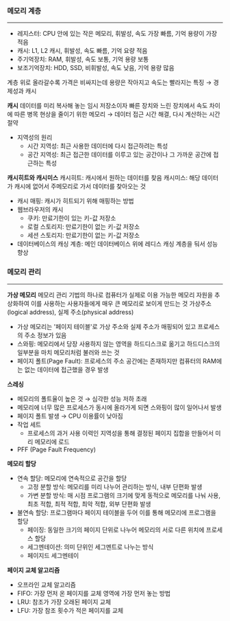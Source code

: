 ### 메모리 계층
---
- 레지스터: CPU 안에 있는 작은 메모리, 휘발성, 속도 가장 빠름, 기억 용량이 가장 적음
- 캐시: L1, L2 캐시, 휘발성, 속도 빠름, 기억 요량 적음
- 주기억장치: RAM, 휘발성, 속도 보통, 기억 용량 보통
- 보조기억장치: HDD, SSD, 비휘발성, 속도 낮음, 기억 용량 많음

계층 위로 올라갈수록 가격은 비싸지는데 용량은 작아지고 속도는 빨라지는 특징 → 경제성과 캐시

**캐시**
데이터를 미리 복사해 놓는 임시 저장소이자 빠른 장치와 느린 장치에서 속도 차이에 따른 병목 현상을 줄이기 위한 메모리
→ 데이터 접근 시간 해결, 다시 계산하는 시간 절약
- 지역성의 원리
	- 시간 지역성: 최근 사용한 데이터에 다시 접근하려는 특성
	- 공간 지역성: 최근 접근한 데이터를 이루고 있는 공간이나 그 가까운 공간에 접근하는 특성

**캐시히트와 캐시미스**
캐시히트: 캐시에서 원하는 데이터를 찾음
캐시미스: 해당 데이터가 캐시에 없어서 주메모리로 가서 데이터를 찾아오는 것

- 캐시 매핑: 캐시가 히트되기 위해 매핑하는 방법
- 웹브라우저의 캐시
	- 쿠키: 만료기한이 있는 키-값 저장소
	- 로컬 스토리지: 만료기한이 없는 키-값 저장소
	- 세션 스토리지: 만료기한이 없는 키-값 저장소
- 데이터베이스의 캐싱 계층: 메인 데이터베이스 위에 레디스 캐싱 계층을 둬서 성능 향상

### 메모리 관리
---
**가상 메모리**
메모리 관리 기법의 하나로 컴퓨터가 실제로 이용 가능한 메모리 자원을 추상화하여 이를 사용하는 사용자들에게 매우 큰 메모리로 보이게 만드는 것
가상주소(logical address), 실제 주소(physical address)
- 가상 메모리는 '페이지 테이블'로 가상 주소와 실제 주소가 매핑되어 있고 프로세스의 주소 정보가 있음
- 스와핑: 메모리에서 당장 사용하지 않는 영역을 하드디스크로 옮기고 하드디스크의 일부분을 마치 메모리처럼 불러와 쓰는 것
- 페이지 폴트(Page Fault): 프로세스의 주소 공간에는 존재하지만 컴퓨터의 RAM에는 없는 데이터에 접근했을 경우 발생

**스레싱**
- 메모리의 폴트율이 높은 것 → 심각한 성능 저하 초래
- 메모리에 너무 많은 프로세스가 동시에 올라가게 되면 스와핑이 많이 일어나서 발생
- 페이지 폴트 발생 → CPU 이용률이 낮아짐
- 작업 세트
	- 프로세스의 과거 사용 이력인 지역성을 통해 결정된 페이지 집합을 만들어서 미리 메모리에 로드
- PFF (Page Fault Frequency)

**메모리 할당**
- 연속 할당: 메모리에 연속적으로 공간을 할당
	- 고정 분할 방식: 메모리를 미리 나누어 관리하는 방식, 내부 단편화 발생
	- 가변 분할 방식: 매 시점 프로그램의 크기에 맞게 동적으로 메모리를 나눠 사용, 최초 적합, 최적 적합, 최악 적합, 외부 단편화 발생
- 불연속 할당: 프로그램마다 페이지 테이블을 두어 이를 통해 메모리에 프로그램을 할당
	- 페이징: 동일한 크기의 페이지 단위로 나누어 메모리의 서로 다른 위치에 프로세스 할당
	- 세그멘테이션: 의미 단위인 세그멘트로 나누는 방식
	- 페이지드 세그멘테이

**페이지 교체 알고리즘**
- 오프라인 교체 알고리즘
- FIFO: 가장 먼저 온 페이지를 교체 영역에 가장 먼저 놓는 방법
- LRU: 참조가 가장 오래된 페이지 교체
- LFU: 가장 참조 횟수가 적은 페이지를 교체